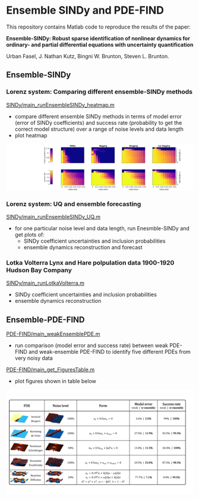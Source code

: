 # Ensemble SINDy and PDE-FIND
 
This repository contains Matlab code to reproduce the results of the paper:
  
**Ensemble-SINDy: Robust sparse identification of nonlinear dynamics for ordinary- and partial differential equations with uncertainty quantification**

Urban Fasel, J. Nathan Kutz, Bingni W. Brunton, Steven L. Brunton.  



## Ensemble-SINDy

### Lorenz system: Comparing different ensemble-SINDy methods 

[SINDy/main_runEnsembleSINDy_heatmap.m](/SINDY/main_runEnsembleSINDy_heatmap.m)  
 * compare different ensemble SINDy methods in terms of model error (error of SINDy coefficients) and success rate (probability to get the correct model structure) over a range of noise levels and data length
 * plot heatmap
    
![ensembleSINDy_heatmap](/SINDY/results/ensembleSINDy_heatmap.png)  


### Lorenz system: UQ and ensemble forecasting
    
[SINDy/main_runEnsembleSINDy_UQ.m](/SINDY/main_runEnsembleSINDy_UQ.m)   
 * for one particular noise level and data length, run Enesmble-SINDy and get plots of:
    * SINDy coefficient uncertainties and inclusion probabilities
    * ensemble dynamics reconstruction and forecast 

### Lotka Volterra Lynx and Hare polpulation data 1900-1920 Hudson Bay Company

[SINDy/main_runLotkaVolterra.m](/SINDY/main_runLotkaVolterra.m)  
 * SINDy coefficient uncertainties and inclusion probabilities
 * ensemble dynamics reconstruction


## Ensemble-PDE-FIND

[PDE-FIND/main_weakEnsemblePDE.m](/PDE-FIND/main_weakEnsemblePDE.m)  
 * run comparison (model error and success rate) between weak PDE-FIND and weak-ensemble PDE-FIND to identify five different PDEs from very noisy data

[PDE-FIND/main_get_FiguresTable.m](/PDE-FIND/main_get_FiguresTable.m)  
 * plot figures shown in table below 


![table_ensemble-PDEFIND](/PDE-FIND/PlotsPaper/table_ensemble-PDEFIND.png)
